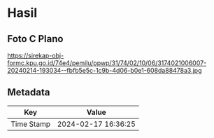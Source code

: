 # Hasil

## Foto C Plano

https://sirekap-obj-formc.kpu.go.id/74e4/pemilu/ppwp/31/74/02/10/06/3174021006007-20240214-193034--fbfb5e5c-1c9b-4d06-b0e1-608da88478a3.jpg


## Metadata

| Key        | Value               |
| ---------- | ------------------- |
| Time Stamp | 2024-02-17 16:36:25 |



